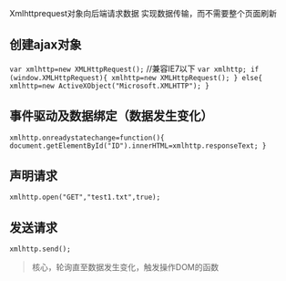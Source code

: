 Xmlhttprequest对象向后端请求数据
实现数据传输，而不需要整个页面刷新



## 创建ajax对象

`var xmlhttp=new XMLHttpRequest();`
//兼容IE7以下
`var xmlhttp;
if (window.XMLHttpRequest){
  xmlhttp=new XMLHttpRequest();
  }
else{
  xmlhttp=new ActiveXObject("Microsoft.XMLHTTP");
  }`
  
## 事件驱动及数据绑定（数据发生变化）
  
`xmlhttp.onreadystatechange=function(){
    document.getElementById("ID").innerHTML=xmlhttp.responseText;
  }`
  
## 声明请求

`xmlhttp.open("GET","test1.txt",true);`

## 发送请求
`xmlhttp.send();`

>核心，轮询直至数据发生变化，触发操作DOM的函数
